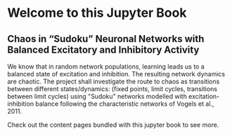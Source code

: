 # Welcome to this Jupyter Book

## Chaos in “Sudoku” Neuronal Networks with Balanced Excitatory and Inhibitory Activity

We know that in random network populations, learning leads us to a balanced state of excitation and inhibition. The resulting network dynamics are chaotic. 
The project shall investigate the route to chaos as transitions between different states/dynamics: (fixed points, limit cycles, transitions between limit cycles) using "Sudoku" networks modelled with excitation-inhibition balance following the characteristic networks of Vogels et al., 2011.

Check out the content pages bundled with this jupyter book to see more.

```{tableofcontents}
```
